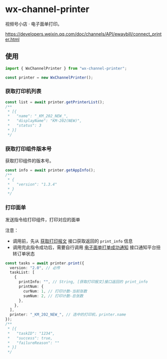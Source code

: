 # wx-channel-printer

视频号小店 · 电子面单打印。

https://developers.weixin.qq.com/doc/channels/API/ewaybill/connect_printer.html

## 使用

```ts
import { WxChannelPrinter } from "wx-channel-printer";

const printer = new WxChannelPrinter();
```

### 获取打印机列表

```ts
const list = await printer.getPrinterList();
/**
 * [{
 *   "name": "_KM_202_NEW_",
 *   "displayName": "KM-202(NEW)",
 *   "status": 3
 * }]
 */
```

### 获取打印组件版本号

获取打印组件的版本号。

```ts
const info = await printer.getAppInfo();
/**
 * {
 *   "version": "1.3.4"
 * }
 */
```

### 打印面单

发送指令给打印组件，打印对应的面单

注意：

- 调用前，先从 [获取打印报文](https://developers.weixin.qq.com/doc/channels/API/ewaybill/get_print_info.html) 接口获取返回的 `print_info` 信息
- 调用完此指令成功后，需要自行调用 [电子面单打单成功通知](https://developers.weixin.qq.com/doc/channels/API/ewaybill/notify_print.html) 接口通知平台扭转订单状态

```ts
const tasks = await printer.print({
  version: "2.0", // 必传
  taskList: [
    {
      printInfo: "", // String, [获取打印报文]接口返回的 print_info
      printNum: {
        curNum: 1, // 打印计数-当前张数
        sumNum: 2, // 打印计数-总张数
      },
    },
  ],
  printer: "_KM_202_NEW_", // 选中的打印机，printer.name
});
/**
 * [{
 *   "taskID": "1234",
 *   "success": true,
 *   "failureReason": ""
 * }]
 */
```
